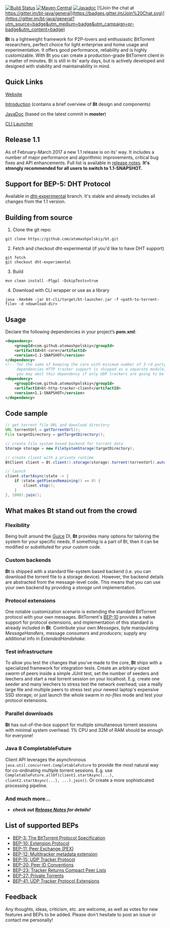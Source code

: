 [![Build Status](https://travis-ci.org/atomashpolskiy/bt.svg?branch=master)](https://travis-ci.org/atomashpolskiy/bt) [![Maven Central](https://maven-badges.herokuapp.com/maven-central/com.github.atomashpolskiy/bt-core/badge.svg)](https://maven-badges.herokuapp.com/maven-central/com.github.atomashpolskiy/bt-core/) [![Javadoc](https://img.shields.io/badge/javadoc-latest-blue.svg)](http://atomashpolskiy.github.io/bt/javadoc/latest/) [![Join the chat at https://gitter.im/bt-java/general](https://badges.gitter.im/Join%20Chat.svg)](https://gitter.im/bt-java/general?utm_source=badge&utm_medium=badge&utm_campaign=pr-badge&utm_content=badge)

**Bt** is a lightweight framework for P2P-lovers and enthusiastic BitTorrent researchers, perfect choice for light enterprise and home usage and experimentation. It offers good performance, reliability and is highly customizable. With Bt you can create a production-grade BitTorrent client in a matter of minutes. Bt is still in its' early days, but is actively developed and designed with stability and maintainability in mind.

## Quick Links

[Website](http://atomashpolskiy.github.io/bt/)

[Introduction](http://atomashpolskiy.github.io/bt/intro/) (contains a brief overview of **Bt** design and components)

[JavaDoc](http://atomashpolskiy.github.io/bt/javadoc/latest/) (based on the latest commit in _**master**_)

[CLI Launcher](https://github.com/atomashpolskiy/bt/tree/master/bt-cli)

## Release 1.1

As of February-March 2017 a new 1.1 release is on its' way. It includes a number of major performance and algorithmic improvements, critical bug fixes and API enhancements. Full list is available in [release notes](https://github.com/atomashpolskiy/bt/blob/master/RELEASE-NOTES.txt). **It's strongly recommended for all users to switch to 1.1-SNAPSHOT.**

## Support for BEP-5: DHT Protocol

Available in [dht-experimental](https://github.com/atomashpolskiy/bt/tree/dht-experimental) branch. It's stable and already includes all changes from the 1.1 version.

## Building from source

1) Clone the git repo:
```
git clone https://github.com/atomashpolskiy/bt.git
```

2) Fetch and checkout dht-experimental (if you'd like to have DHT support)
```
git fetch
git checkout dht-experimental
```

3) Build
 ```
 mvn clean install -Plgpl -DskipTests=true
 ```
 
4) Download with CLI wrapper or use as a library
```
java -Xmx64m -jar bt-cli/target/bt-launcher.jar -f <path-to-torrent-file> -d <download-dir>
```

## Usage

Declare the following dependencies in your project’s **pom.xml**:

```xml
<dependency>
    <groupId>com.github.atomashpolskiy</groupId>
    <artifactId>bt-core</artifactId>
    <version>1.1-SNAPSHOT</version>
</dependency>
<!-- for the sake of keeping the core with minimum number of 3-rd party 
     dependencies HTTP tracker support is shipped as a separate module;
     you may omit this dependency if only UDP trackers are going to be used -->
<dependency>
    <groupId>com.github.atomashpolskiy</groupId>
    <artifactId>bt-http-tracker-client</artifactId>
    <version>1.1-SNAPSHOT</version>
</dependency>
```

## Code sample

```java
// get torrent file URL and download directory
URL torrentUrl = getTorrentUrl();
File targetDirectory = getTargetDirectory();

// create file system based backend for torrent data
Storage storage = new FileSystemStorage(targetDirectory);

// create client with a private runtime
BtClient client = Bt.client().storage(storage).torrent(torrentUrl).autoLoadModules().build();

// launch
client.startAsync(state -> {
    if (state.getPiecesRemaining() == 0) {
        client.stop();
    }
}, 1000).join();
```

## What makes Bt stand out from the crowd

### Flexibility

Being built around the [Guice](https://github.com/google/guice) DI, **Bt** provides many options for tailoring the system for your specific needs. If something is a part of Bt, then it can be modified or substituted for your custom code.

### Custom backends

**Bt** is shipped with a standard file-system based backend (i.e. you can download the torrent file to a storage device). However, the backend details are abstracted from the message-level code. This means that you can use your own backend by providing a _storage unit_ implementation.

### Protocol extensions

One notable customization scenario is extending the standard BitTorrent protocol with your own messages. BitTorrent's [BEP-10](http://www.bittorrent.org/beps/bep_0010.html) provides a native support for protocol extensions, and implementation of this standard is already included in **Bt**. Contribute your own _Messages_, byte manipulating _MessageHandlers_, message _consumers_ and _producers_; supply any additional info in _ExtendedHandshake_.

### Test infrastructure

To allow you test the changes that you've made to the core, **Bt** ships with a specialized framework for integration tests. Create an arbitrary-sized _swarm_ of peers inside a simple _JUnit_ test, set the number of seeders and leechers and start a real torrent session on your localhost. E.g. create one seeder and many leechers to stress test the network overhead; use a really large file and multiple peers to stress test your newest laptop's expensive SSD storage; or just launch the whole swarm in _no-files_ mode and test your protocol extensions.

### Parallel downloads

**Bt** has out-of-the-box support for multiple simultaneous torrent sessions with minimal system overhead. 1% CPU and 32M of RAM should be enough for everyone!

### Java 8 CompletableFuture

Client API leverages the asynchronous `java.util.concurrent.CompletableFuture` to provide the most natural way for co-ordinating multiple torrent sessions. E.g. use `CompletableFuture.allOf(client1.startAsync(...), client2.startAsync(...), ...).join()`. Or create a more sophisticated processing pipeline.

### And much more...

* _**check out [Release Notes](https://github.com/atomashpolskiy/bt/blob/master/RELEASE-NOTES.txt) for details!**_

## List of supported BEPs

* [BEP-3: The BitTorrent Protocol Specification](http://bittorrent.org/beps/bep_0003.html)
* [BEP-10: Extension Protocol](http://bittorrent.org/beps/bep_0010.html)
* [BEP-11: Peer Exchange (PEX)](http://bittorrent.org/beps/bep_0011.html)
* [BEP-12: Multitracker metadata extension](http://bittorrent.org/beps/bep_0012.html)
* [BEP-15: UDP Tracker Protocol](http://bittorrent.org/beps/bep_0015.html)
* [BEP-20: Peer ID Conventions](http://bittorrent.org/beps/bep_0020.html)
* [BEP-23: Tracker Returns Compact Peer Lists](http://bittorrent.org/beps/bep_0023.html)
* [BEP-27: Private Torrents](http://bittorrent.org/beps/bep_0027.html)
* [BEP-41: UDP Tracker Protocol Extensions](http://bittorrent.org/beps/bep_0041.html)

## Feedback

Any thoughts, ideas, criticism, etc. are welcome, as well as votes for new features and BEPs to be added. Please don't hesitate to post an issue or contact me personally!
